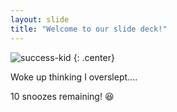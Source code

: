 ```yaml
---
layout: slide
title: "Welcome to our slide deck!"
---
```


![success-kid](https://cloud.githubusercontent.com/assets/16547949/25401204/136e768c-29c3-11e7-8a7b-8724fee13dd7.jpg)
{: .center}

Woke up thinking I overslept....

10 snoozes remaining! :laughing:
